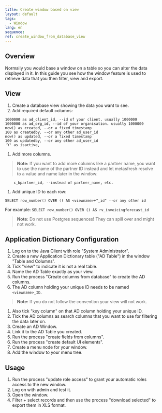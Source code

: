 ```yaml
---
title: Create window based on view
layout: default
tags:  
  - Window
lang: en
sequence:
ref: create_window_from_database_view
---
```


## Overview
Normally you would base a window on a table so you can alter the data displayed in it.
In this guide you see how the window feature is used to retrieve data that you then filter, view and export.

## View
1. Create a database view showing the data you want to see.
1. Add required default columns:

  ```
  1000000 as ad_client_id, --id of your client. usually 1000000
  1000000 as ad_org_id, --id of your organisation. usually 1000000
  now() as created, --or a fixed timestamp
  100 as createdby, --or any other ad_user_id
  now() as updated, --or a fixed timestamp
  100 as updatedby, --or any other ad_user_id
  'Y' as isactive,
  ```

1. Add more columns.
 >**Note:** If you want to add more columns like a partner name, you want to use the name of the partner ID instead and let metasfresh resolve to a value and name later in the window:

  ```
	  c_bpartner_id, --instead of partner_name, etc.
  ```

1. Add unique ID to each row:

  `SELECT row_number() OVER () AS <viewname>+"_id" --or any other id`

  For example: `SELECT row_number() OVER () AS rv_invoicingforecast_id`

  > **Note:** Do not use Postgres sequences! They can spill over and might not work.

## Application Dictionary Configuration
1. Log on to the Java Client with role "System Administrator".
1. Create a new Application Dictionary table ("AD Table") in the window "Table and Columns".
  1. Tick "view" to indicate it is not a real table.
  1. Name the AD Table exactly as your view.
  1. Run the process "Create columns from database" to create the AD columns.
  1. The AD column holding your unique ID needs to be named `<viewname>_ID`.
  > **Note:** If you do not follow the convention your view will not work.

  1. Also tick "key column" on that AD column holding your unique ID.
  1. Tick the AD columns as search columns that you want to use for filtering the data later on.
1. Create an AD Window.
  1. Link it to the AD Table you created.
  1. Run the process "create fields from columns".
  1. Run the process "create default UI elements".
1. Create a menu node for your window.
1. Add the window to your menu tree.

## Usage
1. Run the process "update role access" to grant your automatic roles access to the new window.
1. Log on with admin and test it.
1. Open the window.
1. Filter + select records and then use the process "download selected" to export them in XLS format.
